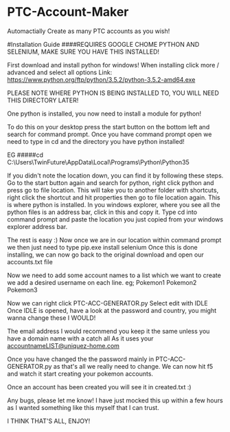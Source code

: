 # PTC-Account-Maker
Automactially Create as many PTC accounts as you wish!

#Installation Guide
####REQUIRES GOOGLE CHOME PYTHON AND SELENIUM, MAKE SURE YOU HAVE THIS INSTALLED!

First download and install python for windows!
When installing click more / advanced and select all options
Link: https://www.python.org/ftp/python/3.5.2/python-3.5.2-amd64.exe

PLEASE NOTE WHERE PYTHON IS BEING INSTALLED TO, YOU WILL NEED THIS DIRECTORY LATER!

One python is installed, you now need to install a module for python!

To do this on your desktop press the start button on the bottom left and search for command prompt.
Once you have command prompt open we need to type in cd and the directory you have python installed!

EG 
#####cd C:\Users\TwinFuture\AppData\Local\Programs\Python\Python35

If you didn't note the location down, you can find it by following these steps.
Go to the start button again and search for python, right click python and press go to file location.
This will take you to another folder with shortcuts, right click the shortcut and hit properties then go to file location again.
This is where python is installed.
In you windows explorer, where you see all the python files is an address bar, click in this and copy it.
Type cd into command prompt and paste the location you just copied from your windows explorer address bar.

The rest is easy :)
Now once we are in our location within command prompt we then just need to type 
pip.exe install selenium
Once this is done installing, we can now go back to the original download and open our accounts.txt file

Now we need to add some account names to a list which we want to create we add a desired username on each line. eg;
Pokemon1
Pokemon2
Pokemon3

Now we can right click
PTC-ACC-GENERATOR.py
Select edit with IDLE
Once IDLE is opened, have a look at the password and country, you might wanna change these I WOULD!

The email address I would recommend you keep it the same unless you have a domain name with a catch all
As it uses your accountnameLIST@uniquez-home.com

Once you have changed the the password mainly in PTC-ACC-GENERATOR.py as that's all we really need to change.
We can now hit f5 and watch it start creating your pokemon accounts.

Once an account has been created you will see it in created.txt :)

Any bugs, please let me know! I have just mocked this up within a few hours as I wanted something like this myself that I can trust.

I THINK THAT'S ALL, ENJOY!


